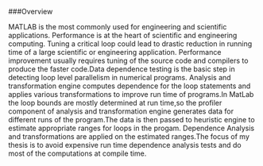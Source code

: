 ###Overview

MATLAB is the most commonly used for engineering and scientific applications.
Performance is at the heart of scientific and engineering computing. Tuning a
critical loop could lead to drastic reduction in running time of a large
scientific or engineering application. Performance improvement usually requires
tuning of the source code and compilers to produce the faster code.Data
dependence testing is the basic step in detecting loop level parallelism in
numerical programs. Analysis and transformation engine computes dependence for
the loop statements and applies various transformations to improve run time of
programs.In MatLab the loop bounds are mostly determined at run time,so the
profiler component of analysis and transformation engine generates data for
different runs of the program.The data is then passed to heuristic engine to
estimate appropriate ranges for loops in the progam. Dependence Analysis and
transformations are applied on the estimated ranges.The focus of my thesis is
to avoid expensive run time dependence analysis tests and do most of the
computations at compile time.
